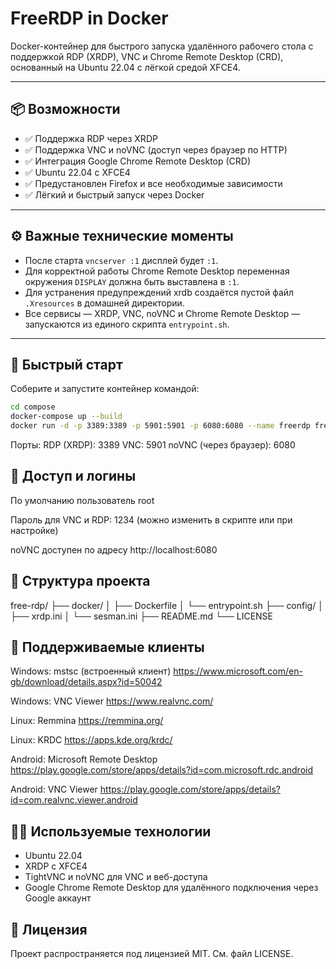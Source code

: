 # FreeRDP in Docker

Docker-контейнер для быстрого запуска удалённого рабочего стола с поддержкой RDP (XRDP), VNC и Chrome Remote Desktop (CRD), основанный на Ubuntu 22.04 с лёгкой средой XFCE4.

---

## 📦 Возможности

- ✅ Поддержка RDP через XRDP  
- ✅ Поддержка VNC и noVNC (доступ через браузер по HTTP)  
- ✅ Интеграция Google Chrome Remote Desktop (CRD)  
- ✅ Ubuntu 22.04 с XFCE4  
- ✅ Предустановлен Firefox и все необходимые зависимости  
- ✅ Лёгкий и быстрый запуск через Docker  

---

## ⚙️ Важные технические моменты

- После старта `vncserver :1` дисплей будет `:1`.  
- Для корректной работы Chrome Remote Desktop переменная окружения `DISPLAY` должна быть выставлена в `:1`.  
- Для устранения предупреждений xrdb создаётся пустой файл `.Xresources` в домашней директории.  
- Все сервисы — XRDP, VNC, noVNC и Chrome Remote Desktop — запускаются из единого скрипта `entrypoint.sh`.  

---

## 🚀 Быстрый старт

Соберите и запустите контейнер командой:

```bash
cd compose
docker-compose up --build
docker run -d -p 3389:3389 -p 5901:5901 -p 6080:6080 --name freerdp freerdp
```
Порты:
RDP (XRDP): 3389
VNC: 5901
noVNC (через браузер): 6080

## 🔑 Доступ и логины
По умолчанию пользователь root

Пароль для VNC и RDP: 1234 (можно изменить в скрипте или при настройке)

noVNC доступен по адресу http://localhost:6080

## 📁 Структура проекта

free-rdp/
├── docker/
│   ├── Dockerfile
│   └── entrypoint.sh
├── config/
│   ├── xrdp.ini
│   └── sesman.ini
├── README.md
└── LICENSE

## 🧪 Поддерживаемые клиенты

Windows: mstsc (встроенный клиент)
https://www.microsoft.com/en-gb/download/details.aspx?id=50042

Windows: VNC Viewer
https://www.realvnc.com/

Linux: Remmina
https://remmina.org/

Linux: KRDC
https://apps.kde.org/krdc/

Android: Microsoft Remote Desktop
https://play.google.com/store/apps/details?id=com.microsoft.rdc.android

Android: VNC Viewer
https://play.google.com/store/apps/details?id=com.realvnc.viewer.android

## 🧑‍💻 Используемые технологии

- Ubuntu 22.04
- XRDP с XFCE4
- TightVNC и noVNC для VNC и веб-доступа
- Google Chrome Remote Desktop для удалённого подключения через Google аккаунт

## 📄 Лицензия

Проект распространяется под лицензией MIT. См. файл LICENSE.
